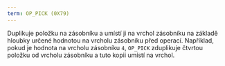 ```yaml
---
term: OP_PICK (0X79)
---
```


Duplikuje položku na zásobníku a umístí ji na vrchol zásobníku na základě hloubky určené hodnotou na vrcholu zásobníku před operací. Například, pokud je hodnota na vrcholu zásobníku `4`, `OP_PICK` zduplikuje čtvrtou položku od vrcholu zásobníku a tuto kopii umístí na vrchol.